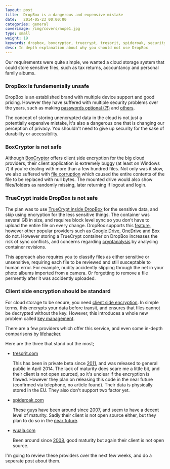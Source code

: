 ```yaml
---
layout: post
title:  DropBox is a dangerous and expensive mistake
date:   2014-05-23 00:00:00
categories: general
coverimage: /img/covers/nope1.jpg
type: small
weight: 19
keywords: dropbox, boxcryptor, truecrypt, tresorit, spideroak, security, encryption
desc: In depth explanation about why you should not use DropBox
---
```


Our requirements were quite simple, we wanted a cloud storage system that could store sensitive files, such as tax returns, accountancy and personal family albums. 


### DropBox is fundementally unsafe


DropBox is an established brand with multiple device support and good pricing. However they have suffered with multiple security problems over the years, such as making [passwords optional (?!)](http://techcrunch.com/2011/06/20/dropbox-security-bug-made-passwords-optional-for-four-hours/) and [others](https://www.google.co.uk/search?q=dropbox+password+hack).

The concept of storing unencrypted data in the cloud is not just a potentially expensive mistake, it's also a dangerous one that is changing our perception of privacy. You shouldn't need to give up security for the sake of durability or accessibility.

### BoxCryptor is not safe

Although [BoxCryptor](https://www.boxcryptor.com/) offers client side encryption for the big cloud providers, their client application is extremely buggy (at least on Windows 7) if you're dealing with more than a few hundred files. Not only was it slow, we also suffered with [file corruption](https://www.google.co.uk/search?q=boxcryptor+file+corruption) which caused the entire contents of the file to be replaced with null bytes. The mounted drive would also show files/folders as randomly missing, later returning if logout and login.

### TrueCrypt inside DropBox is not safe

The plan was to use [TrueCrypt inside DropBox](http://www.cloudwards.net/the-ultimate-guide-to-using-truecrypt-for-dropbox/) for the sensitive data, and skip using encryption for the less sensitive things. The container was several GB in size, and requires block level sync so you don't have to upload the entire file on every change. DropBox supports this [feature](http://serverfault.com/questions/52861/how-does-dropbox-version-upload-large-files), however other popular providers such as [Google Drive](https://drive.google.com/), [OneDrive](https://onedrive.live.com/about/en-gb/) and [Box](https://www.box.com/) do not. However storing a TrueCrypt container on DropBox increases the risk of sync conflicts, and concerns regarding [cryptanalysis](http://www.truecrypt.org/docs/volume-clones#) by analysing container revisions. 

This approach also requires you to classify files as either sensitive or unsensitive, requiring each file to be reviewed and still susceptable to human error. For example, nudity accidently slipping through the net in your photo albums imported from a camera. Or forgetting to remove a file permently after it was accidently uploaded.


### Client side encryption should be standard

For cloud storage to be secure, you need [client side encryption](http://wuala.com/en/learn/technology). In simple terms, this encrypts your data before transit, and ensures that files cannot be decrypted without the key. However, this introduces a whole new problem called [key management](https://spideroak.com/privacypost/cloud-security/secure-encryption-key-management-in-the-cloud/).

There are a few providers which offer this service, and even some in-depth comparisons by [lifehacker](http://lifehacker.com/the-best-cloud-storage-services-that-protect-your-priva-729639300).

Here are the three that stand out the most;

* [tresorit.com](https://tresorit.com/)

  This has been in private beta since [2011](http://en.wikipedia.org/wiki/Tresorit), and was released to general public in April 2014. The lack of maturity does scare me a little bit, and their client is not open sourced, so it's unclear if the encryption is flawed. However they plan on releasing this code in the near future (confirmed via telephone, no article found). Their data is physically stored in the EU. They also don't support two factor yet.

* [spideroak.com](https://spideroak.com/)

  These guys have been around since [2007](http://en.wikipedia.org/wiki/SpiderOak), and seem to have a decent level of maturity. Sadly their client is not open source either, but they plan to do so in the [near future](https://spideroak.com/faq/questions/35/why_isnt_spideroak_open_source_yet_when_will_it_be/).

* [wuala.com](http://wuala.com/)

  Been around since [2008](http://en.wikipedia.org/wiki/Wuala), good maturity but again their client is not open source.

I'm going to review these providers over the next few weeks, and do a seperate post about them.
